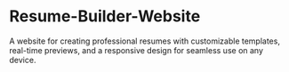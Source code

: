 # Resume-Builder-Website
A website for creating professional resumes with customizable templates, real-time previews, and a responsive design for seamless use on any device.
